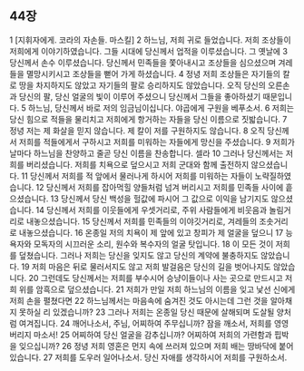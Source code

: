 ## 44장
1 [지휘자에게. 코라의 자손들. 마스킬]
2 하느님, 저희 귀로 들었습니다. 저희 조상들이 저희에게 이야기하였습니다. 그들 시대에 당신께서 업적을 이루셨습니다. 그 옛날에
3 당신께서 손수 이루셨습니다. 당신께서 민족들을 쫓아내시고 조상들을 심으셨으며 겨레들을 멸망시키시고 조상들을 뻗어 가게 하셨습니다.
4 정녕 저희 조상들은 자기들의 칼로 땅을 차지하지도 않았고 자기들의 팔로 승리하지도 않았습니다. 오직 당신의 오른손과 당신의 팔, 당신 얼굴의 빛이 이루어 주셨으니 당신께서 그들을 좋아하셨기 때문입니다.
5 하느님, 당신께서 바로 저의 임금님이십니다. 야곱에게 구원을 베푸소서.
6 저희는 당신 힘으로 적들을 물리치고 저희에게 항거하는 자들을 당신 이름으로 짓밟습니다.
7 정녕 저는 제 화살을 믿지 않습니다. 제 칼이 저를 구원하지도 않습니다.
8 오직 당신께서 저희를 적들에게서 구하시고 저희를 미워하는 자들에게 망신을 주셨습니다.
9 저희가 날마다 하느님을 찬양하고 줄곧 당신 이름을 찬송합니다. 셀라
10 그러나 당신께서는 저희를 버리셨습니다. 저희를 치욕으로 덮으시고 저희 군대와 함께 출전하지 않으셨습니다.
11 당신께서 저희를 적 앞에서 물러나게 하시어 저희를 미워하는 자들이 노략질하였습니다.
12 당신께서 저희를 잡아먹힐 양들처럼 넘겨 버리시고 저희를 민족들 사이에 흩으셨습니다.
13 당신께서 당신 백성을 헐값에 파시어 그 값으로 이익을 남기지도 않으셨습니다.
14 당신께서 저희를 이웃들에게 우셋거리로, 주위 사람들에게 비웃음과 놀림거리로 내놓으셨습니다.
15 당신께서 저희를 민족들의 이야깃거리로, 겨레들의 조솟거리로 내놓으셨습니다.
16 온종일 저의 치욕이 제 앞에 있고 창피가 제 얼굴을 덮으니
17 능욕자와 모독자의 시끄러운 소리, 원수와 복수자의 얼굴 탓입니다.
18 이 모든 것이 저희를 덮쳤습니다. 그러나 저희는 당신을 잊지도 않고 당신의 계약에 불충하지도 않았습니다.
19 저희 마음은 뒤로 물러서지도 않고 저희 발걸음은 당신의 길을 벗어나지도 않았습니다.
20 그런데도 당신께서는 저희를 부수시어 승냥이들이나 사는 곳으로 만드시고 저희 위를 암흑으로 덮으셨습니다.
21 저희가 만일 저희 하느님의 이름을 잊고 낯선 신에게 저희 손을 펼쳤다면
22 하느님께서는 마음속에 숨겨진 것도 아시는데 그런 것을 알아채지 못하실 리 있겠습니까?
23 그러나 저희는 온종일 당신 때문에 살해되며 도살될 양처럼 여겨집니다.
24 깨어나소서, 주님, 어찌하여 주무십니까? 잠을 깨소서, 저희를 영영 버리지 마소서!
25 어찌하여 당신 얼굴을 감추십니까? 어찌하여 저희의 가련함과 핍박을 잊으십니까?
26 정녕 저희 영혼은 먼지 속에 쓰러져 있으며 저희 배는 땅바닥에 붙어 있습니다.
27 저희를 도우러 일어나소서. 당신 자애를 생각하시어 저희를 구원하소서.
